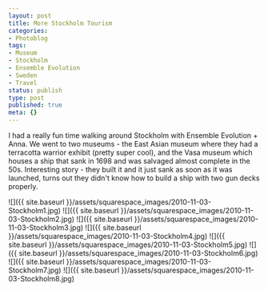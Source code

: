 ```yaml
---
layout: post
title: More Stockholm Tourism
categories:
- Photoblog
tags:
- Museum
- Stockholm
- Ensemble Evolution
- Sweden
- Travel
status: publish
type: post
published: true
meta: {}
---
```


I had a really fun time walking around Stockholm with Ensemble Evolution + Anna. We went to two museums - the East Asian museum where they had a terracotta warrior exhibit (pretty super cool), and the Vasa museum which houses a ship that sank in 1698 and was salvaged almost complete in the 50s. Interesting story - they built it and it just sank as soon as it was launched, turns out they didn't know how to build a ship with two gun decks properly.

![]({{ site.baseurl }}/assets/squarespace_images/2010-11-03-Stockholm1.jpg)
![]({{ site.baseurl }}/assets/squarespace_images/2010-11-03-Stockholm2.jpg)
![]({{ site.baseurl }}/assets/squarespace_images/2010-11-03-Stockholm3.jpg)
![]({{ site.baseurl }}/assets/squarespace_images/2010-11-03-Stockholm4.jpg)
![]({{ site.baseurl }}/assets/squarespace_images/2010-11-03-Stockholm5.jpg)
![]({{ site.baseurl }}/assets/squarespace_images/2010-11-03-Stockholm6.jpg)
![]({{ site.baseurl }}/assets/squarespace_images/2010-11-03-Stockholm7.jpg)
![]({{ site.baseurl }}/assets/squarespace_images/2010-11-03-Stockholm8.jpg)
